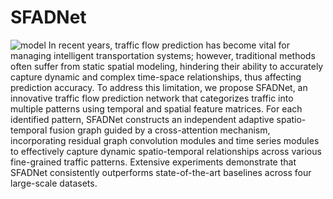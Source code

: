 # SFADNet
![model](https://github.com/user-attachments/assets/4050d327-d112-49d1-9206-bcb452a91150)
In recent years, traffic flow prediction has become vital for managing intelligent transportation systems; however, traditional methods often suffer from static spatial modeling, hindering their ability to accurately capture dynamic and complex time-space relationships, thus affecting prediction accuracy. To address this limitation, we propose SFADNet, an innovative traffic flow prediction network that categorizes traffic into multiple patterns using temporal and spatial feature matrices. For each identified pattern, SFADNet constructs an independent adaptive spatio-temporal fusion graph guided by a cross-attention mechanism, incorporating residual graph convolution modules and time series modules to effectively capture dynamic spatio-temporal relationships across various fine-grained traffic patterns. Extensive experiments demonstrate that SFADNet consistently outperforms state-of-the-art baselines across four large-scale datasets.
